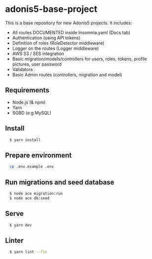# adonis5-base-project

This is a base repository for new Adonis5 projects. It includes:

- All routes DOCUMENTED inside Insomnia.yaml (Docs tab)
- Authentication (using API tokens)
- Definition of roles (RoleDetector middleware)
- Logger on the routes (Logger middleware)
- AWS S3 / SES integration
- Basic migration/models/controllers for users, roles, tokens, profile pictures, user password
- Validators 
- Basic Admin routes (controllers, migration and model)


## Requirements

- Node.js (& npm) 
- Yarn
- SGBD (e.g MySQL)


## Install

```sh
  $ yarn install
```


## Prepare environment
```sh
  cp .env.example .env
```


## Run migrations and seed database

```sh
  $ node ace migration:run
  $ node ace db:seed
```


## Serve

```sh
  $ yarn dev
```


## Linter

```sh
  $ yarn lint --fix
```
